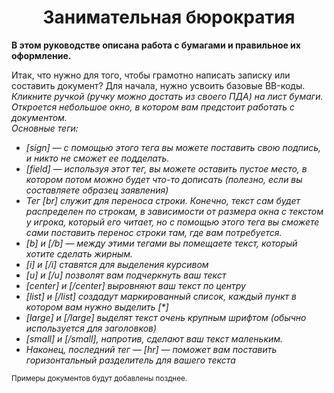 <h1 align="center"> Занимательная бюрократия</h1>
<p> <strong>В этом руководстве описана работа с бумагами и правильное их оформление.</strong></p>
<p>Итак, что нужно для того, чтобы грамотно написать записку или составить документ? Для начала, нужно усвоить базовые BB-коды.
<br><em>Кликните ручкой (ручку можно достать из своего ПДА) на лист бумаги. Откроется небольшое окно, в котором вам предстоит работать с документом.
<br>Основные теги:
<ul>
<li> [sign] — с помощью этого тега вы можете поставить свою подпись, и никто не сможет ее подделать.</li>
<li> [field] — используя этот тег, вы можете оставить пустое место, в котором потом можно будет что-то дописать (полезно, если вы составляете образец заявления)</li>
<li>Тег [br] служит для переноса строки. Конечно, текст сам будет распределен по строкам, в зависимости от размера окна с текстом у игрока, который его читает, но с помощью этого тега вы сможете сами поставить перенос строки там, где вам потребуется. </li>
<li>[b] и [/b] — между этими тегами вы помещаете текст, который хотите сделать жирным.</li>
<li>[i] и [/i] ставятся для выделения курсивом</li>
<li>[u] и [/u] позволят вам подчеркнуть ваш текст</li>
<li>[center] и [/center] выровняют ваш текст по центру</li>
<li>[list] и [/list] создадут маркированный список, каждый пункт в котором вам нужно выделить [*]</li>
<li>[large] и [/large] выделят текст очень крупным шрифтом (обычно используется для заголовков)</li>
<li>[small] и [/small], напротив, сделают ваш текст маленьким.</li>
<li>Наконец, последний тег — [hr] — поможет вам поставить горизонтальный разделитель для вашего текста</li>
</ul></em></p>
<p><sub>Примеры документов будут добавлены позднее.</sub></p>
